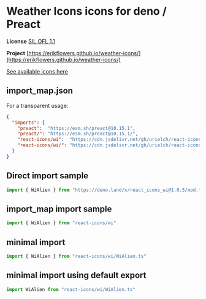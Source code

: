 # Weather Icons icons for deno / Preact

**License** [SIL OFL 1.1](http://scripts.sil.org/OFL)

**Project** [https://erikflowers.github.io/weather-icons/](https://erikflowers.github.io/weather-icons/)

[See available icons here](https://react-icons.github.io/react-icons/icons?name=wi)

## import_map.json

For a transparent usage:

```json
{
  "imports": {
    "preact":  "https://esm.sh/preact@10.15.1",
    "preact/": "https://esm.sh/preact@10.15.1/",
    "react-icons/wi":  "https://cdn.jsdelivr.net/gh/urielch/react-icons-wi@1.0.5/mod.ts",
    "react-icons/wi/": "https://cdn.jsdelivr.net/gh/urielch/react-icons-wi@1.0.5/ico/",
  }
}
```

## Direct import sample

```ts
import { WiAlien } from "https://deno.land/x/react_icons_wi@1.0.5/mod.ts"
```

## import_map import sample

```ts
import { WiAlien } from "react-icons/wi"
```

## minimal import

```ts
import { WiAlien } from "react-icons/wi/WiAlien.ts"
```

## minimal import using default export

```ts
import WiAlien from "react-icons/wi/WiAlien.ts"
```

